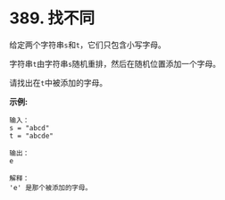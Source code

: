 # 389. 找不同

给定两个字符串`s`和`t`，它们只包含小写字母。

字符串`t`由字符串`s`随机重排，然后在随机位置添加一个字母。

请找出在`t`中被添加的字母。

**示例:**
```
输入：
s = "abcd"
t = "abcde"

输出：
e

解释：
'e' 是那个被添加的字母。
```
